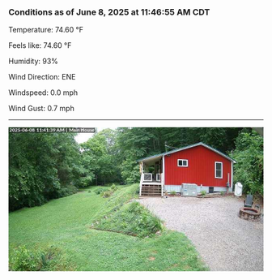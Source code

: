 ### Conditions as of June 8, 2025 at 11:46:55 AM CDT 

Temperature: 74.60 &deg;F

Feels like: 74.60 &deg;F

Humidity: 93%

Wind Direction: ENE

Windspeed: 0.0 mph

Wind Gust: 0.7 mph

---

<img src="./images/latest.jpeg"/>

